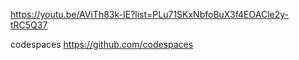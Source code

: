 https://youtu.be/AViTh83k-IE?list=PLu71SKxNbfoBuX3f4EOACle2y-tRC5Q37

codespaces
https://github.com/codespaces